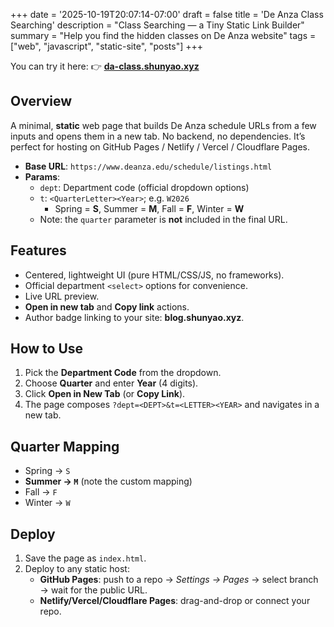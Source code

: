 +++
date = '2025-10-19T20:07:14-07:00'
draft = false
title = 'De Anza Class Searching'
description = "Class Searching — a Tiny Static Link Builder"
summary = "Help you find the hidden classes on De Anza website"
tags = ["web", "javascript", "static-site", "posts"]
+++

You can try it here: 👉 **[da-class.shunyao.xyz](https://da-class.shunyao.xyz/)**

## Overview
A minimal, **static** web page that builds De Anza schedule URLs from a few inputs and opens them in a new tab. No backend, no dependencies. It’s perfect for hosting on GitHub Pages / Netlify / Vercel / Cloudflare Pages.

- **Base URL**: `https://www.deanza.edu/schedule/listings.html`
- **Params**:
  - `dept`: Department code (official dropdown options)
  - `t`: `<QuarterLetter><Year>`; e.g. `W2026`
    - Spring = **S**, Summer = **M**, Fall = **F**, Winter = **W**
  - Note: the `quarter` parameter is **not** included in the final URL.

## Features
- Centered, lightweight UI (pure HTML/CSS/JS, no frameworks).
- Official department `<select>` options for convenience.
- Live URL preview.
- **Open in new tab** and **Copy link** actions.
- Author badge linking to your site: **blog.shunyao.xyz**.

## How to Use
1. Pick the **Department Code** from the dropdown.
2. Choose **Quarter** and enter **Year** (4 digits).
3. Click **Open in New Tab** (or **Copy Link**).
4. The page composes `?dept=<DEPT>&t=<LETTER><YEAR>` and navigates in a new tab.

## Quarter Mapping
- Spring → `S`
- **Summer → `M`** (note the custom mapping)
- Fall → `F`
- Winter → `W`

## Deploy
1. Save the page as `index.html`.
2. Deploy to any static host:
   - **GitHub Pages**: push to a repo → *Settings → Pages* → select branch → wait for the public URL.
   - **Netlify/Vercel/Cloudflare Pages**: drag-and-drop or connect your repo.